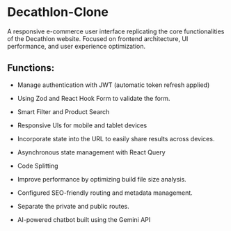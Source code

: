 # Decathlon-Clone
A responsive e-commerce user interface replicating the core functionalities of the Decathlon website. Focused on frontend architecture, UI performance, and user experience optimization.

## Functions:
- Manage authentication with JWT (automatic token refresh applied)

- Using Zod and React Hook Form to validate the form.

- Smart Filter and Product Search

- Responsive UIs for mobile and tablet devices

- Incorporate state into the URL to easily share results across devices.

- Asynchronous state management with React Query

- Code Splitting

- Improve performance by optimizing build file size analysis.

- Configured SEO-friendly routing and metadata management.

- Separate the private and public routes.

- AI-powered chatbot built using the Gemini API
